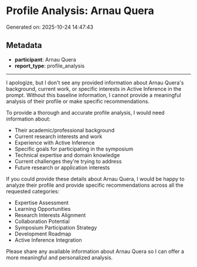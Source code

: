 # Profile Analysis: Arnau Quera

Generated on: 2025-10-24 14:47:43

## Metadata

- **participant**: Arnau Quera
- **report_type**: profile_analysis

---

I apologize, but I don't see any provided information about Arnau Quera's background, current work, or specific interests in Active Inference in the prompt. Without this baseline information, I cannot provide a meaningful analysis of their profile or make specific recommendations.

To provide a thorough and accurate profile analysis, I would need information about:

- Their academic/professional background
- Current research interests and work
- Experience with Active Inference
- Specific goals for participating in the symposium
- Technical expertise and domain knowledge
- Current challenges they're trying to address
- Future research or application interests

If you could provide these details about Arnau Quera, I would be happy to analyze their profile and provide specific recommendations across all the requested categories:
- Expertise Assessment
- Learning Opportunities
- Research Interests Alignment
- Collaboration Potential
- Symposium Participation Strategy
- Development Roadmap
- Active Inference Integration

Please share any available information about Arnau Quera so I can offer a more meaningful and personalized analysis.